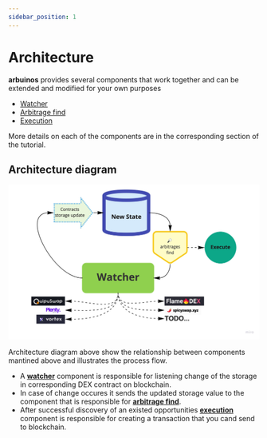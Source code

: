 ```yaml
---
sidebar_position: 1
---
```


# Architecture

**arbuinos** provides several components that work together and can be extended and modified for your own purposes

* [Watcher](./watcher.md)
* [Arbitrage find](./calculations.md)
* [Execution](./execution.md)

More details on each of the components are in the corresponding section of the tutorial.

## Architecture diagram

![architecture diagram](../../static/img/tutorial/arbuinos.miro.jpg)

Architecture diagram above show the relationship between components mantined above and illustrates the process flow.

- A **[watcher](./indexer.md)** component is responsible for listening change of the storage in corresponding DEX contract on blockchain. 
- In case of change occures it sends the updated storage value to the component that is responsible for **[arbitrage find](./calculations.md)**.
- After successful discovery of an existed opportunities **[execution](./execution.md)** component is responsible for creating a transaction that you cand send to blockchain.


